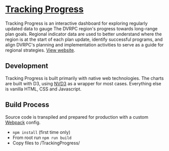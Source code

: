 # [Tracking Progress](https://www.dvrpc.org/TrackingProgress/)
Tracking Progress is an interactive dashboard for exploring regularly updated data to gauge The DVRPC region's progress towards long-range plan goals. Regional indicator data are used to better understand where the region is at the start of each plan update, identify successful programs, and align DVRPC's planning and implementation activities to serve as a guide for regional strategies. <a href="https://www.dvrpc.org/TrackingProgress/">View website</a>.

## Development
Tracking Progress is built primarily with native web technologies. The charts are built with D3, using <a href="http://nvd3.org/">NVD3</a> as a wrapper for most cases. Everything else is vanilla HTML, CSS and Javascript.

## Build Process
Source code is transpiled and prepared for production with a custom <a href="https://webpack.js.org/">Webpack</a> config. 
- `npm install` (first time only)
- From root run `npm run build`
- Copy files to /TrackingProgress/